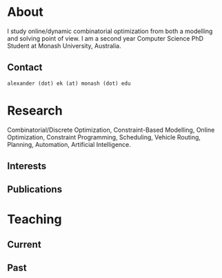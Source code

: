 # About

I study online/dynamic combinatorial optimization from both a modelling and solving point of view.
I am a second year Computer Science PhD Student at Monash University, Australia.

## Contact

`alexander (dot) ek (at) monash (dot) edu`

# Research

Combinatorial/Discrete Optimization, Constraint-Based Modelling, Online Optimization, Constraint Programming, Scheduling, Vehicle Routing, Planning, Automation, Artificial Intelligence.

## Interests

## Publications

# Teaching

## Current

## Past
